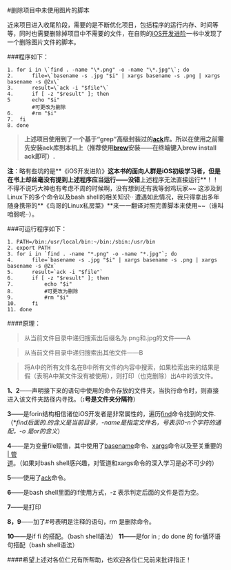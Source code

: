 #删除项目中未使用图片的脚本
	
	


近来项目进入收尾阶段，需要的是不断优化项目，包括程序的运行内存、时间等等，同时也需要删除掉项目中不需要的文件，在自购的[iOS开发进阶](http://item.jd.com/11598468.html)一书中发现了一个删除图片文件的脚本。

###程序如下：
   			
	1. for i in \`find . -name "\*.png" -o -name "\*.jpg"\`; do		
	2.		file=\`basename -s .jpg "$i" | xargs basename -s .png | xargs basename -s @2x\`
	3.		result=\`ack -i "$file"\`
	4.		if [ -z "$result" ]; then 
	5		echo "$i"
			#可更改为删除
	6.		#rm "$i"
	7.	fi
	8. done
	
	
>**上述项目使用到了一个基于“grep”高级封装过的[ack](http://blog.bccn.net/%E9%9D%99%E5%A4%9C)库。所以在使用之前需先安装ack库到本机上（推荐使用[brew](http://webmedia.blog.163.com/blog/static/416695020123261226695/)安装——在终端键入brew install ack即可）.**

**注**：略有些坑的是**《iOS开发进阶》**这本书的面向人群是iOS初级学习者，但是在书上却丝毫没有提到上述程序应当运行——没错**上述程序无法直接运行**！！不得不说巧大神也有考虑不周的时候啊，没有想到还有我等弱鸡玩家~~ 这涉及到Linux下的多个命令以及bash shell的相关知识·· 遭遇如此情况，我只得拿出多年随身携带的**《鸟哥的Linux私房菜》**来一一翻译对照完善脚本来使用~~（谁叫咱弱呢··）。

###可运行程序如下：
	
	1. PATH=/bin:/usr/local/bin:~/bin:/sbin:/usr/bin
	2. export PATH
	3. for i in `find . -name "*.png" -o -name "*.jpg"`; do
	4.		file=`basename -s .jpg "$i" | xargs basename -s .png | xargs basename -s @2x`
	5.		result=`ack -i "$file"`
	6.		if [ -z "$result" ]; then 
	7.			echo "$i"
	8.			#可更改为删除
	9.			#rm "$i"
	10.		fi
	11.	done
	
####原理：
>从当前文件目录中递归搜索出后缀名为.png和.jpg的文件——A

>从当前文件目录中递归搜索出其他文件——B

>将A中的所有文件名在B中所有文件的内容中搜索，如果检索出来的结果是假（表明A中某文件没有被使用），则打印（也克删除）出A中的该文件。
	
**1、2**——声明接下来的语句中使用的命令存放的文件夹，当执行命令时，则直接进入该文件夹路径内寻找。（**:号是文件夹分隔符**）

**3**——是forin结构相信诸位iOS开发者是非常属性的，遍历[find]( http://www.chinaz.com/server/2009/0807/85796.shtml)命令找到的文件.（**find后面的.的含义是当前目录，-name是指定文件名，*号表示0-n个字符的通配，-o 是or的含义**）

**4**——是为变量file赋值，其中使用了[basename]( http://blog.chinaunix.net/uid-25505925-id-165025.html)命令、[xargs](http://www.cnblogs.com/wdpp/archive/2012/02/28/2386683.html)命令以及至关重要的[ | 管道](http://blog.163.com/longsu2010@yeah/blog/static/173612348201111692930392/)。（如果对bash shell感兴趣，对管道和xargs命令的深入学习是必不可少的）

**5**——使用了[ack](http://blog.bccn.net/%E9%9D%99%E5%A4%9C%E6%80%9D/13430)命令。

**6**——是bash shell里面的if使用方式，-z 表示判定后面的文件是否为空。

**7**——是打印

**8，9**——加了#号表明是注释的语句，rm 是删除命令。

**10**——是if fi 的搭配。（bash shell语法）
**11**——是for in ; do done 的 for循环语句搭配（bash shell语法）

####希望上述对各位仁兄有所帮助，也欢迎各位仁兄前来批评指正！
